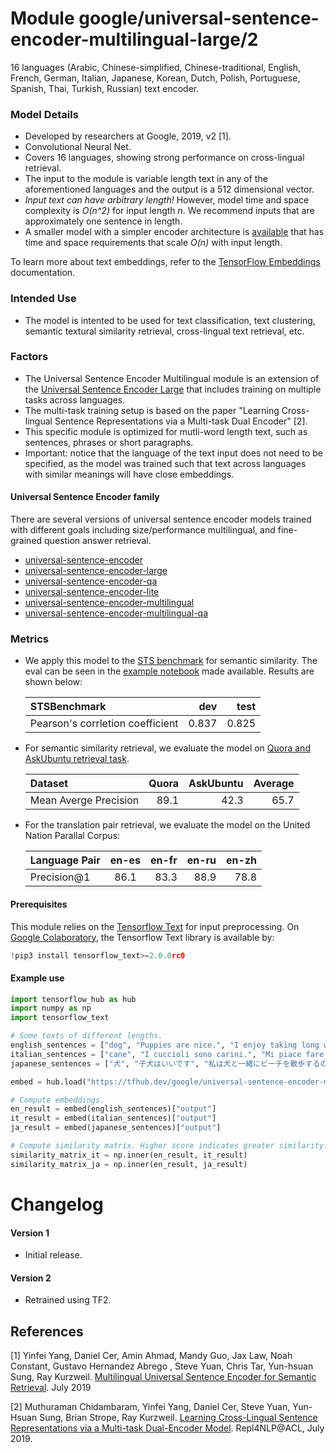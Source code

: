 # Module google/universal-sentence-encoder-multilingual-large/2

16 languages (Arabic, Chinese-simplified, Chinese-traditional, English, French,
German, Italian, Japanese, Korean, Dutch, Polish, Portuguese, Spanish, Thai,
Turkish, Russian) text encoder.

<!-- module-type: text-embedding -->
<!-- network-architecture: Transformer -->
<!-- fine-tunable: true -->
<!-- format: saved_model_2 -->

### Model Details

*   Developed by researchers at Google, 2019, v2 [1].
*   Convolutional Neural Net.
*   Covers 16 languages, showing strong performance on cross-lingual retrieval.
*   The input to the module is variable length text in any of the aforementioned
    languages and the output is a 512 dimensional vector.
*   *Input text can have arbitrary length!* However, model time and space
    complexity is *O(n^2)* for input length *n*. We recommend inputs that
    are approximately one sentence in length.
*   A smaller model with a simpler encoder architecture is
    [available](https://tfhub.dev/google/universal-sentence-encoder-multilingual/2)
    that has time and space requirements that scale *O(n)* with input length.

To learn more about text embeddings, refer to the
[TensorFlow Embeddings](https://www.tensorflow.org/guide/embedding)
documentation.

### Intended Use

*   The model is intented to be used for text classification, text clustering,
    semantic textural similarity retrieval, cross-lingual text retrieval, etc.

### Factors

*   The Universal Sentence Encoder Multilingual module is an extension of the
    [Universal Sentence Encoder Large](https://tfhub.dev/google/universal-sentence-encoder-large/4)
    that includes training on multiple tasks across languages.
*   The multi-task training setup is based on the paper "Learning Cross-lingual
    Sentence Representations via a Multi-task Dual Encoder" [2].
*   This specific module is optimized for mutli-word length text, such as
    sentences, phrases or short paragraphs.
*   Important: notice that the language of the text input does not need to be
    specified, as the model was trained such that text across languages with
    similar meanings will have close embeddings.

#### Universal Sentence Encoder family

There are several versions of universal sentence encoder models trained with
different goals including size/performance multilingual, and fine-grained
question answer retrieval.

*   [universal-sentence-encoder](https://tfhub.dev/google/universal-sentence-encoder/3)
*   [universal-sentence-encoder-large](https://tfhub.dev/google/universal-sentence-encoder-large/4)
*   [universal-sentence-encoder-qa](https://tfhub.dev/google/universal-sentence-encoder-qa/2)
*   [universal-sentence-encoder-lite](https://tfhub.dev/google/universal-sentence-encoder-lite/2)
*   [universal-sentence-encoder-multilingual](https://tfhub.dev/google/universal-sentence-encoder-multilingual/2)
*   [universal-sentence-encoder-multilingual-qa](https://tfhub.dev/google/universal-sentence-encoder-multilingual-qa/2)

### Metrics

*   We apply this model to the
    [STS benchmark](http://ixa2.si.ehu.es/stswiki/index.php/STSbenchmark) for
    semantic similarity. The eval can be seen in the
    [example notebook](https://colab.research.google.com/github/tensorflow/hub/blob/master/examples/colab/semantic_similarity_with_tf_hub_universal_encoder.ipynb)
    made available. Results are shown below:

    STSBenchmark                     | dev   | test
    :------------------------------- | ----: | ----:
    Pearson's corrletion coefficient | 0.837 | 0.825

*   For semantic similarity retrieval, we evaluate the model on
    [Quora and AskUbuntu retrieval task](https://arxiv.org/abs/1811.08008).

    Dataset               | Quora | AskUbuntu | Average
    :-------------------- | ----: | --------: | ------:
    Mean Averge Precision | 89.1  | 42.3      | 65.7

*   For the translation pair retrieval, we evaluate the model on the United
    Nation Parallal Corpus:

    Language Pair | en-es | en-fr | en-ru | en-zh
    :------------ | :---: | ----: | ----: | ----:
    Precision@1   | 86.1  | 83.3  | 88.9  | 78.8

#### Prerequisites

This module relies on the [Tensorflow Text](https://github.com/tensorflow/text)
for input preprocessing. On
[Google Colaboratory](https://colab.research.google.com/), the Tensorflow Text
library is available by:

```python
!pip3 install tensorflow_text>=2.0.0rc0
```

#### Example use

```python
import tensorflow_hub as hub
import numpy as np
import tensorflow_text

# Some texts of different lengths.
english_sentences = ["dog", "Puppies are nice.", "I enjoy taking long walks along the beach with my dog."]
italian_sentences = ["cane", "I cuccioli sono carini.", "Mi piace fare lunghe passeggiate lungo la spiaggia con il mio cane."]
japanese_sentences = ["犬", "子犬はいいです", "私は犬と一緒にビーチを散歩するのが好きです"]

embed = hub.load("https://tfhub.dev/google/universal-sentence-encoder-multilingual-large/2")

# Compute embeddings.
en_result = embed(english_sentences)["output"]
it_result = embed(italian_sentences)["output"]
ja_result = embed(japanese_sentences)["output"]

# Compute similarity matrix. Higher score indicates greater similarity.
similarity_matrix_it = np.inner(en_result, it_result)
similarity_matrix_ja = np.inner(en_result, ja_result)
```

# Changelog

#### Version 1

*   Initial release.

#### Version 2

*   Retrained using TF2.

## References

[1] Yinfei Yang, Daniel Cer, Amin Ahmad, Mandy Guo, Jax Law, Noah Constant,
Gustavo Hernandez Abrego , Steve Yuan, Chris Tar, Yun-hsuan Sung, Ray Kurzweil.
[Multilingual Universal Sentence Encoder for Semantic Retrieval](https://arxiv.org/abs/1907.04307).
July 2019

[2] Muthuraman Chidambaram, Yinfei Yang, Daniel Cer, Steve Yuan, Yun-Hsuan Sung,
Brian Strope, Ray Kurzweil. [Learning Cross-Lingual Sentence Representations via
a Multi-task Dual-Encoder Model](https://arxiv.org/abs/1810.12836).
Repl4NLP@ACL, July 2019.
